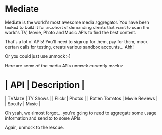 # Mediate

Mediate is the world's most awesome media aggregator. You have been tasked to build it for a cohort of demanding clients that want to scan the world's TV, Movie, Photo and Music APIs to find the best content.

That's a lot of APIs!  You'll need to sign up for them, pay for them, mock certain calls for testing, create various sandbox accounts... Ahh!

Or you could just use unmock :-)

Here are some of the media APIs unmock currently mocks:

| API | Description |
=====================
| TVMaze | TV Shows |
| Flickr | Photos |
| Rotten Tomatos | Movie Reviews |
| Spotify | Music |

Oh yeah, we almost forgot... you're going to need to aggregate some usage information and send to to some APIs.

Again, unmock to the rescue.
